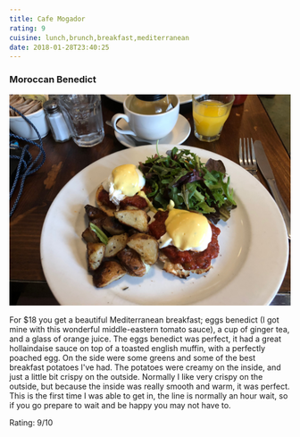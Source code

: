 ```yaml
---
title: Cafe Mogador
rating: 9
cuisine: lunch,brunch,breakfast,mediterranean
date: 2018-01-28T23:40:25
---
```


### Moroccan Benedict
![Moroccan Benedict](./picture.jpg)

For $18 you get a beautiful Mediterranean breakfast; eggs benedict (I got mine with this wonderful middle-eastern tomato sauce), a cup of ginger tea, and a glass of orange juice. The eggs benedict was perfect, it had a great hollaindaise sauce on top of a toasted english muffin, with a perfectly poached egg. On the side were some greens and some of the best breakfast potatoes I've had. The potatoes were creamy on the inside, and just a little bit crispy on the outside. Normally I like very crispy on the outside, but because the inside was really smooth and warm, it was perfect. This is the first time I was able to get in, the line is normally an hour wait, so if you go prepare to wait and be happy you may not have to.

Rating: 9/10